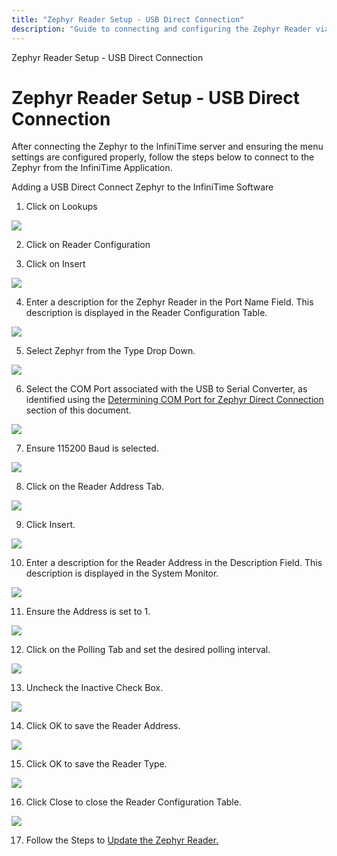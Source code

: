 ```yaml
---
title: "Zephyr Reader Setup - USB Direct Connection"
description: "Guide to connecting and configuring the Zephyr Reader via USB direct connection with InfiniTime software."
---
```


Zephyr Reader Setup - USB Direct Connection

# Zephyr Reader Setup - USB Direct Connection

After connecting the Zephyr to the InfiniTime server and ensuring the menu settings are configured properly, follow the steps below to connect to the Zephyr from the InfiniTime Application.

Adding a USB Direct Connect Zephyr to the InfiniTime Software

1. Click on Lookups

![](/img/Insert_0.gif)

2. Click on Reader Configuration

3. Click on Insert

![](/img/CH23_HRDW_PortName.gif)

4. Enter a description for the Zephyr Reader in the Port Name Field. This description is displayed in the Reader Configuration Table.

![](/img/Zephyr_screen_05.gif)

5. Select Zephyr from the Type Drop Down.

![](/img/cset1.gif)

6. Select the COM Port associated with the USB to Serial Converter, as identified using the [Determining COM Port for Zephyr Direct Connection](Dertmining_COM_Port_for_Zephyr_Direct_Connection.md) section of this document.

![](/img/CloseButton-Normal.gif)

7. Ensure 115200 Baud is selected.

![](/img/CH23_HRDW_Zephyr.gif)

8. Click on the Reader Address Tab.

![](/img/OkButton-Normal.gif)

9. Click Insert.

![](/img/CloseButton-Normal.gif)

10. Enter a description for the Reader Address in the Description Field. This description is displayed in the System Monitor.

![](/img/CH23_HRDW_DESC.gif)

11. Ensure the Address is set to 1.

![](/img/CH23_HRDW_Inactive.gif)

12. Click on the Polling Tab and set the desired polling interval.

![](/img/OkButton-Normal.gif)

13. Uncheck the Inactive Check Box.

![](/img/cset1.gif)

14. Click OK to save the Reader Address.

![](/img/Zephyr_screen_05.gif)

15. Click OK to save the Reader Type.

![](/img/CH23_HRDW_SetBaud.gif)

16. Click Close to close the Reader Configuration Table.

![](/img/CH23_HRDW_ADDR.gif)

17. Follow the Steps to [Update the Zephyr Reader.](Hardware_ZephyrUpdate.md)

